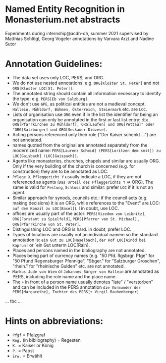 Named Entity Recognition in Monasterium.net abstracts
=====================================================

Experiments during internship@acdh-dh, summer 2021
supervised by Matthias Schlögl, Georg Vogeler
annotations by Varvara Arzt and Nadine Sutor

# Annotation Guidelines:
- The data set uses only LOC, PERS, and ORG.
- We do not use nested annotations: e.g. `ORG[Kloster St. Peter]` and not `ORG[Kloster LOC[St. Peter]]`.
- The annotated string should contain all information necessary to identify the type: e.g. `PERS[Eb von Salzburg]`.
- We don't use `GPE`, as political entities are not a medieval concept. `Hallein, Mühldorf, Böhmen, Österreich, Steiermark` etc. are `LOC`.
- Lists of organisation use `ORG` even if in the list the identifier for being an organisation can only be annotated in the first or last list entry: `die ORG[Pfarrkirchen zu Mühldorf], ORG[Laufen] und ORG[Pettau]" oder "ORG[Salzburger] und ORG[Seckauer Diözese]`.
- Acting persons referenced only their role ("Der Kaiser schenkt ...") are not annotated.
- names quoted from the original are annotated separately from the modernized name: `PERS[Laurenz Schmid] (PERS[Loritzen dem smit]) zu LOC[Gaisbach] (LOC[Gaispach])`.
- Agents like monasteries, churches, chapels and similar are usually ORG. Only if the very building of the church is concerned (e.g. for construction) they are to be annotated as LOC.
- `Pflege X`, `Pfleggericht Y` usually indicate a LOC, if they are not referenced as agents (`Das Urteil des Pfleggerichts Y` => ORG). The same is valid for `Festung`, `Schloss` and similar: prefer `LOC` if it is not an agent.
- Similar approach for synods, councils etc.: if the council acts (e.g. making decisions) it is an ORG, while references to the "Event" are LOC: `auf dem Konzil zu LOC[Basel]`). I in doubt, use LOC.
- offices are usually part of the actor: `PERS[Vizedom von Leibnitz]`, `ORG[Forstamt zu Spielfeld]`, `PERS[Pfarrer von St. Michael]` , `ORG[Pfarrkirche von St. Peter]`.
- Distinguishing LOC and ORG is hard. In doubt, prefer LOC.
- Types of locations are usually not an individual namem so the standard annotation is: `ein Gut zu LOC[Haselbach]`, `der Hof LOC[Ainöd bei Kaprun]` or `ein Gut unterm LOC[Rain].
- Places and persons named in the bibliography are not annotated.
- Places being part of currency names (e.g. "50 Pfd. Rgsbrgr. Pfge" for "50 Pfund Regensburger Pfennige", "Sbger." for "Salzburger Groschen", "rhein." for "rheinische Gulden" etc. are not annotated.
- `Markus Jude von Wien` or `Johannes Bürger von Hallein` are annotated as PERS, including the role name and the place name.
- The `+` in front of a person name usually denotes "late" / "verstorben" and can be included in the PERS annotation `die Vormünder der PERS[Margarethe], Tochter des PERS[+ Virgil Rauhenberger]`

... tbc ...

# Hints on abbreviations:
- `Pfgf` = Pfalzgraf
- `Reg.` (in bibliography) = Regesten
- `K.` = Kaiser or König
- `P.` = Papst
- `Erw.` = Erwählt

